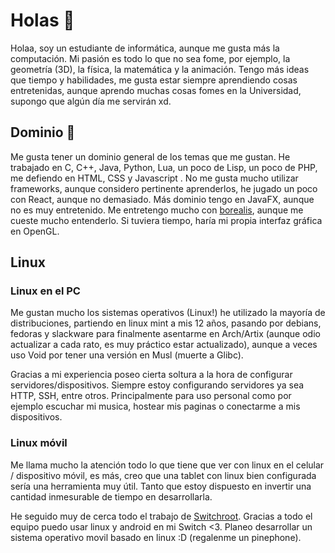 # Holas 👋

Holaa, soy un estudiante de informática, aunque me gusta más la computación. Mi pasión es todo lo que no sea fome, por ejemplo, la geometría (3D), la física, la matemática y la animación. Tengo más ideas que tiempo y habilidades, me gusta estar siempre aprendiendo cosas entretenidas, aunque aprendo muchas cosas fomes en la Universidad, supongo que algún día me servirán xd.

## Dominio 🔭

Me gusta tener un dominio general de los temas que me gustan. He trabajado en C, C++, Java, Python, Lua, un poco de Lisp, un poco de PHP, me defiendo en HTML, CSS y Javascript . No me gusta mucho utilizar frameworks, aunque considero pertinente aprenderlos, he jugado un poco con React, aunque no demasiado. Más dominio tengo en JavaFX, aunque no es muy entretenido. Me entretengo mucho con [borealis](https://github.com/natinusala/borealis), aunque me cueste mucho entenderlo. Si tuviera tiempo, haría mi propia interfaz gráfica en OpenGL.



## Linux

### Linux en el PC

Me gustan mucho los sistemas operativos (Linux!) he utilizado la mayoría de distribuciones, partiendo en linux mint a mis 12 años, pasando por debians, fedoras y slackware para finalmente asentarme en Arch/Artix (aunque odio actualizar a cada rato, es muy práctico estar actualizado), aunque a veces uso Void por tener una versión en Musl (muerte a Glibc).

Gracias a mi experiencia poseo cierta soltura a la hora de configurar servidores/dispositivos. Siempre estoy configurando servidores ya sea HTTP, SSH, entre otros. Principalmente para uso personal como por ejemplo escuchar mi musica, hostear mis paginas o conectarme a mis dispositivos.

### Linux móvil

Me llama mucho la atención todo lo que tiene que ver con linux en el celular / dispositivo móvil, es más, creo que una tablet con linux bien configurada sería una herramienta muy útil. Tanto que estoy dispuesto en invertir una cantidad inmesurable de tiempo en desarrollarla.

He seguido muy de cerca todo el trabajo de [Switchroot](https://switchroot.org). Gracias a todo el equipo puedo usar linux y android en mi Switch <3. Planeo desarrollar un sistema operativo movil basado en linux :D (regalenme un pinephone).





<!--
**cykrr/cykrr** is a ✨ _special_ ✨ repository because its `README.md` (this file) appears on your GitHub profile.

Here are some ideas to get you started:

- 🔭 I’m currently working on ...
- 🌱 I’m currently learning ...
- 👯 I’m looking to collaborate on ...
- 🤔 I’m looking for help with ...
- 💬 Ask me about ...
- 📫 How to reach me: ...
- 😄 Pronouns: ...
- ⚡ Fun fact: ...
-->
